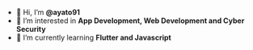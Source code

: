 - 👋 Hi, I’m **@ayato91**
- 👀 I’m interested in **App Development, Web Development and Cyber Security**
- 🌱 I’m currently learning **Flutter and Javascript**
<!-- 💞️ I’m looking to collaborate on ...
- 📫 How to reach me ... -->

<!---
ayato91/ayato91 is a ✨ special ✨ repository because its `README.md` (this file) appears on your GitHub profile.
You can click the Preview link to take a look at your changes.
--->
